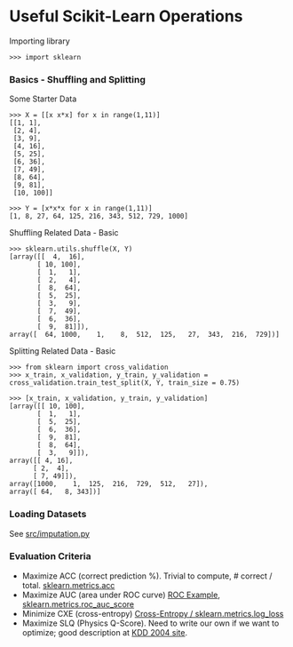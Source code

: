 # Useful Scikit-Learn Operations

Importing library

    >>> import sklearn

### Basics - Shuffling and Splitting

Some Starter Data

    >>> X = [[x x*x] for x in range(1,11)]
    [[1, 1],
     [2, 4],
     [3, 9],
     [4, 16],
     [5, 25],
     [6, 36],
     [7, 49],
     [8, 64],
     [9, 81],
     [10, 100]]

    >>> Y = [x*x*x for x in range(1,11)]
    [1, 8, 27, 64, 125, 216, 343, 512, 729, 1000]

Shuffling Related Data - Basic

    >>> sklearn.utils.shuffle(X, Y)
    [array([[  4,  16],
           [ 10, 100],
           [  1,   1],
           [  2,   4],
           [  8,  64],
           [  5,  25],
           [  3,   9],
           [  7,  49],
           [  6,  36],
           [  9,  81]]),
    array([  64, 1000,    1,    8,  512,  125,   27,  343,  216,  729])]

Splitting Related Data - Basic

    >>> from sklearn import cross_validation
    >>> x_train, x_validation, y_train, y_validation = cross_validation.train_test_split(X, Y, train_size = 0.75)
    
    >>> [x_train, x_validation, y_train, y_validation]
    [array([[ 10, 100],
           [  1,   1],
           [  5,  25],
           [  6,  36],
           [  9,  81],
           [  8,  64],
           [  3,   9]]),
    array([[ 4, 16],
          [ 2,  4],
          [ 7, 49]]),
    array([1000,    1,  125,  216,  729,  512,   27]),
    array([ 64,   8, 343])]

### Loading Datasets

See [src/imputation.py](https://github.com/bravelittlescientist/kdd-particle-physics-ml-fall13/blob/master/src/imputation.py)

### Evaluation Criteria

* Maximize ACC (correct prediction %). Trivial to compute, # correct / total. [sklearn.metrics.acc](http://scikit-learn.org/stable/modules/generated/sklearn.metrics.accuracy_score.html#sklearn.metrics.accuracy_score)
* Maximize AUC (area under ROC curve) [ROC Example](http://scikit-learn.org/stable/auto_examples/plot_roc.html#example-plot-roc-py), [sklearn.metrics.roc_auc_score](http://scikit-learn.org/stable/modules/generated/sklearn.metrics.roc_auc_score.html#sklearn.metrics.roc_auc_score)
* Minimize CXE (cross-entropy) [Cross-Entropy / sklearn.metrics.log_loss](http://scikit-learn.org/stable/modules/generated/sklearn.metrics.log_loss.html)
* Maximize SLQ (Physics Q-Score). Need to write our own if we want to optimize; good description at [KDD 2004 site](http://osmot.cs.cornell.edu/kddcup/metrics.html).

